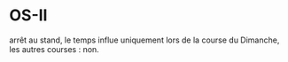 # OS-II

arrêt au stand, le temps influe uniquement lors de la course du Dimanche, les autres courses : non.
